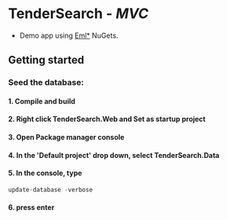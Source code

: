 # TenderSearch - ***MVC***
* Demo app using [Eml*](https://www.nuget.org/packages?q=EddLonzanida) NuGets.


## Getting started
### **Seed the database:**

#### 1. Compile and build
#### 2. Right click TenderSearch.Web and Set as startup project
#### 3. Open Package manager console
#### 4. In the 'Default project' drop down, select TenderSearch.Data
#### 5. In the console, type 
```javascript
update-database -verbose
```
#### 6. press enter


